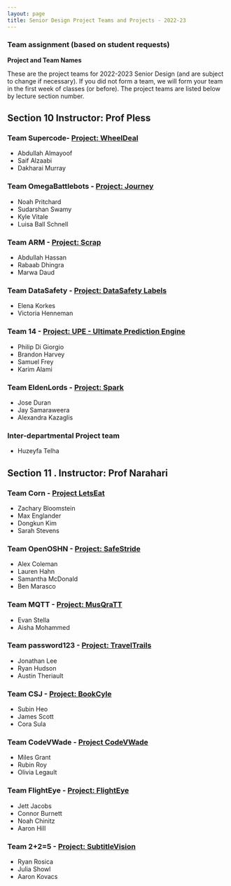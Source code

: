```yaml
---
layout: page
title: Senior Design Project Teams and Projects - 2022-23 
---
```


### Team assignment (based on student requests) ### 
<b>  Project and Team Names  </b>

These are the project teams for 2022-2023 Senior Design (and are subject to change if necessary). If you did not form a team, we will form your team in the first week of classes (or before).
The project teams are listed below by lecture section number.

## Section 10 Instructor: Prof Pless ##
### Team Supercode- [Project: WheelDeal](https://wheeldealapp.github.io/) ###
- Abdullah Almayoof
- Saif Alzaabi
- Dakharai Murray

### Team OmegaBattlebots - [Project: Journey](https://noahpritchard9.github.io/omegaBattlebots/) ###
- Noah Pritchard
- Sudarshan Swamy
- Kyle Vitale
- Luisa Ball Schnell 

### Team ARM - [Project: Scrap](https://productbya-r-m.github.io/) ###
- Abdullah Hassan
- Rabaab Dhingra
- Marwa Daud

### Team DataSafety - [Project: DataSafety Labels](https://ekorkes.github.io/dataSafetyLabels/) ###
- Elena Korkes
- Victoria Henneman

### Team 14 - [Project: UPE - Ultimate Prediction Engine](https://sdesign-sbpk.github.io/) ###
- Philip Di Giorgio
- Brandon Harvey
- Samuel Frey
- Karim Alami

### Team EldenLords - [Project: Spark](https://axcleri.github.io/spark-website/) ###
- Jose Duran
- Jay Samaraweera
- Alexandra Kazaglis

### Inter-departmental Project team ###
- Huzeyfa Telha

## Section 11 . Instructor: Prof Narahari

### Team Corn - [Project LetsEat](https://menglander2019.github.io/LetsEat-Dev/website/) ###
- Zachary Bloomstein
- Max Englander
- Dongkun Kim
- Sarah Stevens

### Team OpenOSHN - [Project: SafeStride](https://safestride.github.io//) ###
- Alex Coleman
- Lauren Hahn
- Samantha McDonald
- Ben Marasco

### Team MQTT - [Project: MusQraTT](https://amohammed6.github.io/musqratt/) ###
- Evan Stella
- Aisha Mohammed

### Team password123 - [Project: TravelTrails](https://jonlee48.github.io/Travel-Trails/) ###
- Jonathan Lee
- Ryan Hudson
- Austin Theriault

### Team CSJ - [Project: BookCyle](https://corasula.github.io/) ###
- Subin Heo
- James Scott
- Cora Sula

### Team CodeVWade - [Project CodeVWade](https://olegault.github.io/SeniorDesignWebsite/) ###
- Miles Grant
- Rubin Roy
- Olivia Legault

### Team FlightEye - [Project: FlightEye](https://flighteye.github.io/) ###
- Jett Jacobs
- Connor Burnett
- Noah Chinitz
- Aaron Hill

### Team 2+2=5 - [Project: SubtitleVision](https://subtitlevision.github.io/) ###
- Ryan Rosica
- Julia Showl
- Aaron Kovacs
